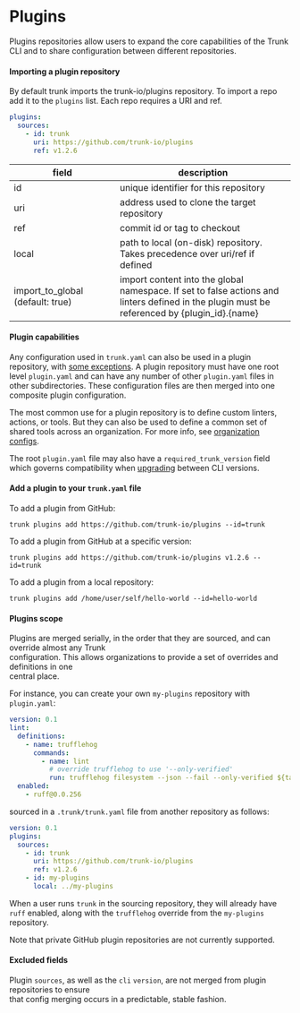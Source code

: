 # Plugins

Plugins repositories allow users to expand the core capabilities of the Trunk CLI and to share configuration between different repositories.

#### Importing a plugin repository

By default trunk imports the trunk-io/plugins repository. To import a repo add it to the `plugins` list. Each repo requires a URI and ref.

```yaml
plugins:
  sources:
    - id: trunk
      uri: https://github.com/trunk-io/plugins
      ref: v1.2.6
```

<table><thead><tr><th width="174">field</th><th>description</th></tr></thead><tbody><tr><td>id</td><td>unique identifier for this repository</td></tr><tr><td>uri</td><td>address used to clone the target repository</td></tr><tr><td>ref</td><td>commit id or tag to checkout</td></tr><tr><td>local</td><td>path to local (on-disk) repository. Takes precedence over uri/ref if defined</td></tr><tr><td>import_to_global (default: true)</td><td>import content into the global namespace. If set to false actions and linters defined in the plugin must be referenced by {plugin_id}.{name}</td></tr></tbody></table>

#### Plugin capabilities

Any configuration used in `trunk.yaml` can also be used in a plugin repository, with [some exceptions](./#excluded-fields). A plugin repository must have one root level `plugin.yaml` and can have any number of other `plugin.yaml` files in other subdirectories. These configuration files are then merged into one composite plugin configuration.

The most common use for a plugin repository is to define custom linters, actions, or tools. But they can also be used to define a common set of shared tools across an organization. For more info, see [organization configs](external-repositories.md).

The root `plugin.yaml` file may also have a `required_trunk_version` field which governs compatibility when [upgrading](../cli/upgrade.md) between CLI versions.

#### Add a plugin to your `trunk.yaml` file

To add a plugin from GitHub:

```
trunk plugins add https://github.com/trunk-io/plugins --id=trunk
```

To add a plugin from GitHub at a specific version:

```
trunk plugins add https://github.com/trunk-io/plugins v1.2.6 --id=trunk
```

To add a plugin from a local repository:

```
trunk plugins add /home/user/self/hello-world --id=hello-world
```

#### Plugins scope

Plugins are merged serially, in the order that they are sourced, and can override almost any Trunk\
configuration. This allows organizations to provide a set of overrides and definitions in one\
central place.

For instance, you can create your own `my-plugins` repository with `plugin.yaml`:

```yaml
version: 0.1
lint:
  definitions:
    - name: trufflehog
      commands:
        - name: lint
          # override trufflehog to use '--only-verified'
          run: trufflehog filesystem --json --fail --only-verified ${target}
  enabled:
    - ruff@0.0.256
```

sourced in a `.trunk/trunk.yaml` file from another repository as follows:

```yaml
version: 0.1
plugins:
  sources:
    - id: trunk
      uri: https://github.com/trunk-io/plugins
      ref: v1.2.6
    - id: my-plugins
      local: ../my-plugins
```

When a user runs `trunk` in the sourcing repository, they will already have `ruff` enabled, along with the `trufflehog` override from the `my-plugins` repository.

Note that private GitHub plugin repositories are not currently supported.

#### Excluded fields

Plugin `sources`, as well as the `cli` `version`, are not merged from plugin repositories to ensure\
that config merging occurs in a predictable, stable fashion.
